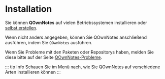 # Installation

Sie können **QOwnNotes** auf vielen Betriebssystemen installieren oder [selbst erstellen](building.md).

Wenn nicht anders angegeben, können Sie QOwnNotes anschließend ausführen, indem Sie `QOwnNotes` ausführen.

Wenn Sie Probleme mit den Paketen oder Repositorys haben, melden Sie diese bitte auf der Seite [QOwnNotes-Probleme](https://github.com/pbek/QOwnNotes/issues).

::: tip
Info
Schauen Sie im Menü nach, wie Sie QOwnNotes auf verschiedene Arten installieren können
:::


